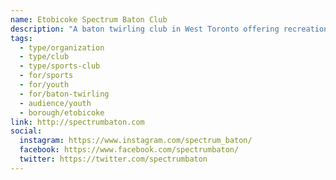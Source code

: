```yaml
---
name: Etobicoke Spectrum Baton Club
description: "A baton twirling club in West Toronto offering recreational and competitive lessons for all ages and experience levels from beginner to advanced. Members have the opportunity to make new friends, learn baton twirling, perform locally and advance to competitive levels. Coached by NCCP certified coaches with 48 years of experience."
tags:
  - type/organization
  - type/club
  - type/sports-club
  - for/sports
  - for/youth
  - for/baton-twirling
  - audience/youth
  - borough/etobicoke
link: http://spectrumbaton.com
social:
  instagram: https://www.instagram.com/spectrum_baton/
  facebook: https://www.facebook.com/spectrumbaton/
  twitter: https://twitter.com/spectrumbaton
---
```

